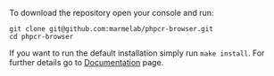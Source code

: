 To download the repository open your console and run:

```
git clone git@github.com:marmelab/phpcr-browser.git
cd phpcr-browser
```

If you want to run the default installation simply run `make install`. For further details go to [Documentation](/documentation.html) page.
